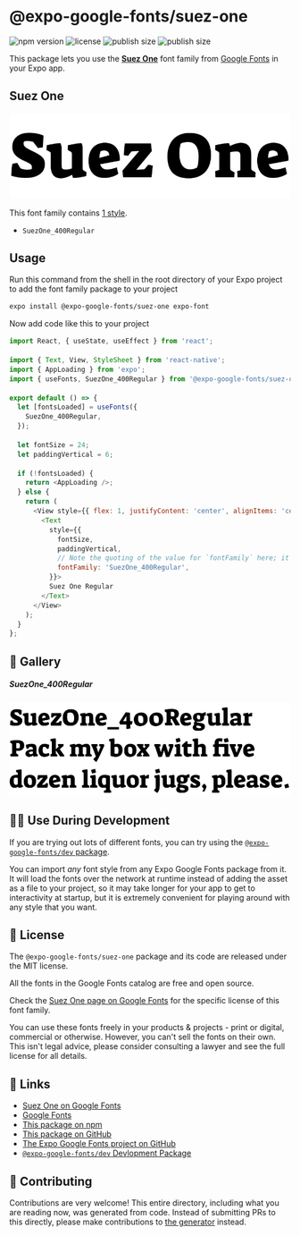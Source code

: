 # @expo-google-fonts/suez-one

![npm version](https://flat.badgen.net/npm/v/@expo-google-fonts/suez-one)
![license](https://flat.badgen.net/github/license/expo/google-fonts)
![publish size](https://flat.badgen.net/packagephobia/install/@expo-google-fonts/suez-one)
![publish size](https://flat.badgen.net/packagephobia/publish/@expo-google-fonts/suez-one)

This package lets you use the [**Suez One**](https://fonts.google.com/specimen/Suez+One) font family from [Google Fonts](https://fonts.google.com/) in your Expo app.

## Suez One

![Suez One](./font-family.png)

This font family contains [1 style](#-gallery).

- `SuezOne_400Regular`

## Usage

Run this command from the shell in the root directory of your Expo project to add the font family package to your project
```sh
expo install @expo-google-fonts/suez-one expo-font
```

Now add code like this to your project
```js
import React, { useState, useEffect } from 'react';

import { Text, View, StyleSheet } from 'react-native';
import { AppLoading } from 'expo';
import { useFonts, SuezOne_400Regular } from '@expo-google-fonts/suez-one';

export default () => {
  let [fontsLoaded] = useFonts({
    SuezOne_400Regular,
  });

  let fontSize = 24;
  let paddingVertical = 6;

  if (!fontsLoaded) {
    return <AppLoading />;
  } else {
    return (
      <View style={{ flex: 1, justifyContent: 'center', alignItems: 'center' }}>
        <Text
          style={{
            fontSize,
            paddingVertical,
            // Note the quoting of the value for `fontFamily` here; it expects a string!
            fontFamily: 'SuezOne_400Regular',
          }}>
          Suez One Regular
        </Text>
      </View>
    );
  }
};

```

## 🔡 Gallery

##### SuezOne_400Regular
![SuezOne_400Regular](./SuezOne_400Regular.ttf.png)


## 👩‍💻 Use During Development

If you are trying out lots of different fonts, you can try using the [`@expo-google-fonts/dev` package](https://github.com/expo/google-fonts/tree/master/font-packages/dev#readme).

You can import *any* font style from any Expo Google Fonts package from it. It will load the fonts
over the network at runtime instead of adding the asset as a file to your project, so it may take longer
for your app to get to interactivity at startup, but it is extremely convenient
for playing around with any style that you want.

## 📖 License

The `@expo-google-fonts/suez-one` package and its code are released under the MIT license.

All the fonts in the Google Fonts catalog are free and open source.

Check the [Suez One page on Google Fonts](https://fonts.google.com/specimen/Suez+One) for the specific license of this font family.

You can use these fonts freely in your products & projects - print or digital, commercial or otherwise. However, you can't sell the fonts on their own. This isn't legal advice, please consider consulting a lawyer and see the full license for all details.

## 🔗 Links

- [Suez One on Google Fonts](https://fonts.google.com/specimen/Suez+One)
- [Google Fonts](https://fonts.google.com/)
- [This package on npm](https://www.npmjs.com/package/@expo-google-fonts/suez-one)
- [This package on GitHub](https://github.com/expo/google-fonts/tree/master/font-packages/suez-one)
- [The Expo Google Fonts project on GitHub](https://github.com/expo/google-fonts)
- [`@expo-google-fonts/dev` Devlopment Package](https://github.com/expo/google-fonts/tree/master/font-packages/dev)

## 🤝 Contributing

Contributions are very welcome! This entire directory, including what you are reading now, was generated from code. Instead of submitting PRs to this directly, please make contributions to [the generator](https://github.com/expo/google-fonts/tree/master/packages/generator) instead.

